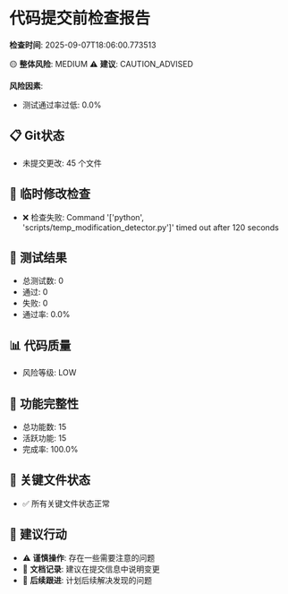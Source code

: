 # 代码提交前检查报告

**检查时间**: 2025-09-07T18:06:00.773513

🟡 **整体风险**: MEDIUM
⚠️ **建议**: CAUTION_ADVISED

**风险因素**:

- 测试通过率过低: 0.0%

## 📋 Git状态

- 未提交更改: 45 个文件

## 🔧 临时修改检查

- ❌ 检查失败: Command '['python', 'scripts/temp_modification_detector.py']' timed out after 120 seconds

## 🧪 测试结果

- 总测试数: 0
- 通过: 0
- 失败: 0
- 通过率: 0.0%

## 📊 代码质量

- 风险等级: LOW

## 🎯 功能完整性

- 总功能数: 15
- 活跃功能: 15
- 完成率: 100.0%

## 📁 关键文件状态

- ✅ 所有关键文件状态正常

## 🎯 建议行动

- ⚠️ **谨慎操作**: 存在一些需要注意的问题
- 📝 **文档记录**: 建议在提交信息中说明变更
- 🔄 **后续跟进**: 计划后续解决发现的问题
